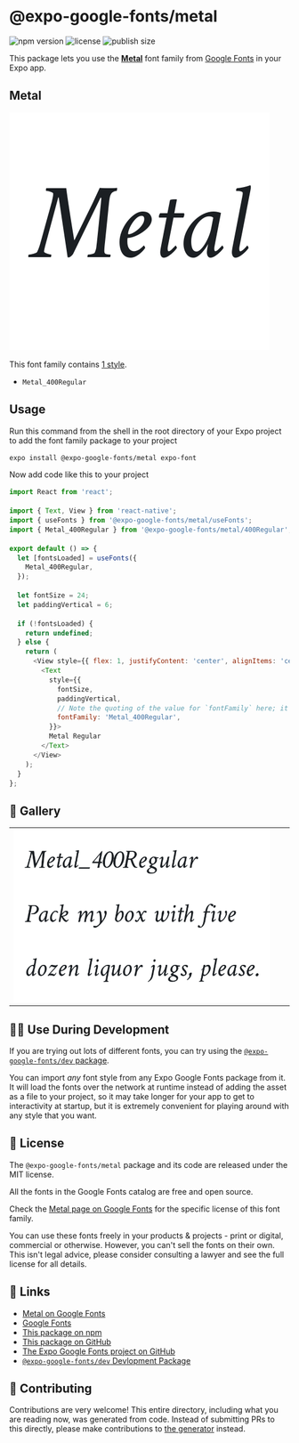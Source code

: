# @expo-google-fonts/metal

![npm version](https://flat.badgen.net/npm/v/@expo-google-fonts/metal)
![license](https://flat.badgen.net/github/license/expo/google-fonts)
![publish size](https://flat.badgen.net/packagephobia/install/@expo-google-fonts/metal)

This package lets you use the [**Metal**](https://fonts.google.com/specimen/Metal) font family from [Google Fonts](https://fonts.google.com/) in your Expo app.

## Metal

![Metal](./font-family.png)

This font family contains [1 style](#-gallery).

- `Metal_400Regular`

## Usage

Run this command from the shell in the root directory of your Expo project to add the font family package to your project
```sh
expo install @expo-google-fonts/metal expo-font
```

Now add code like this to your project
```js
import React from 'react';

import { Text, View } from 'react-native';
import { useFonts } from '@expo-google-fonts/metal/useFonts';
import { Metal_400Regular } from '@expo-google-fonts/metal/400Regular';

export default () => {
  let [fontsLoaded] = useFonts({
    Metal_400Regular,
  });

  let fontSize = 24;
  let paddingVertical = 6;

  if (!fontsLoaded) {
    return undefined;
  } else {
    return (
      <View style={{ flex: 1, justifyContent: 'center', alignItems: 'center' }}>
        <Text
          style={{
            fontSize,
            paddingVertical,
            // Note the quoting of the value for `fontFamily` here; it expects a string!
            fontFamily: 'Metal_400Regular',
          }}>
          Metal Regular
        </Text>
      </View>
    );
  }
};

```

## 🔡 Gallery


||||
|-|-|-|
|![Metal_400Regular](.//400Regular/Metal_400Regular.ttf.png)||||


## 👩‍💻 Use During Development

If you are trying out lots of different fonts, you can try using the [`@expo-google-fonts/dev` package](https://github.com/freeboub/google-fonts/tree/master/font-packages/dev#readme).

You can import *any* font style from any Expo Google Fonts package from it. It will load the fonts
over the network at runtime instead of adding the asset as a file to your project, so it may take longer
for your app to get to interactivity at startup, but it is extremely convenient
for playing around with any style that you want.

## 📖 License

The `@expo-google-fonts/metal` package and its code are released under the MIT license.

All the fonts in the Google Fonts catalog are free and open source.

Check the [Metal page on Google Fonts](https://fonts.google.com/specimen/Metal) for the specific license of this font family.

You can use these fonts freely in your products & projects - print or digital, commercial or otherwise. However, you can't sell the fonts on their own. This isn't legal advice, please consider consulting a lawyer and see the full license for all details.

## 🔗 Links

- [Metal on Google Fonts](https://fonts.google.com/specimen/Metal)
- [Google Fonts](https://fonts.google.com/)
- [This package on npm](https://www.npmjs.com/package/@expo-google-fonts/metal)
- [This package on GitHub](https://github.com/freeboub/google-fonts/tree/master/font-packages/metal)
- [The Expo Google Fonts project on GitHub](https://github.com/freeboub/google-fonts)
- [`@expo-google-fonts/dev` Devlopment Package](https://github.com/freeboub/google-fonts/tree/master/font-packages/dev)

## 🤝 Contributing

Contributions are very welcome! This entire directory, including what you are reading now, was generated from code. Instead of submitting PRs to this directly, please make contributions to [the generator](https://github.com/freeboub/google-fonts/tree/master/packages/generator) instead.
